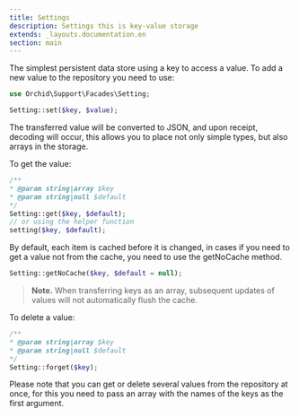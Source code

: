 ```yaml
---
title: Settings
description: Settings this is key-value storage
extends: _layouts.documentation.en
section: main
---
```


The simplest persistent data store using a key to access a value.
To add a new value to the repository you need to use:

```php
use Orchid\Support\Facades\Setting;

Setting::set($key, $value);
```

The transferred value will be converted to JSON, and upon receipt, decoding will occur, this allows you to place not only simple types, but also arrays in the storage.

To get the value:
```php
/**
* @param string|array $key
* @param string|null $default
*/
Setting::get($key, $default);
// or using the helper function
setting($key, $default);
```

By default, each item is cached before it is changed, in cases if you need to get a value not from the cache, you need to use the getNoCache method.

```php
Setting::getNoCache($key, $default = null);
```

> **Note.** When transferring keys as an array, subsequent updates of values will not automatically flush the cache.

To delete a value:

```php
/**
* @param string|array $key
* @param string|null $default
*/
Setting::forget($key);
```

Please note that you can get or delete several values from the repository at once, for this you need to pass an array with the names of the keys as the first argument.
